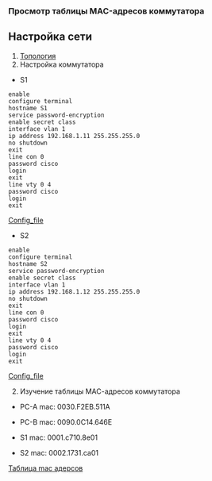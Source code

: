 ### Просмотр таблицы MAC-адресов коммутатора 

## Настройка сети

1. [Топология](./otus-dz-2-topology.png)
2. Настройка коммутатора
- S1
```
enable
configure terminal
hostname S1
service password-encryption 
enable secret class
interface vlan 1
ip address 192.168.1.11 255.255.255.0
no shutdown
exit
line con 0
password cisco
login
exit
line vty 0 4
password cisco
login
exit
```
[Config_file](./s1_config)
- S2

```
enable
configure terminal
hostname S2
service password-encryption 
enable secret class
interface vlan 1
ip address 192.168.1.12 255.255.255.0
no shutdown
exit
line con 0
password cisco
login
exit
line vty 0 4
password cisco
login
exit
```
[Config_file](./s2_config)

2. Изучение таблицы МАС-адресов коммутатора
- PC-A
mac:  0030.F2EB.511A

- PC-B
mac: 0090.0C14.646E

- S1
mac: 0001.c710.8e01

- S2 
mac: 0002.1731.ca01

[Таблица mac адерсов](./otus-dz-2-mac-address-table-S2.png)